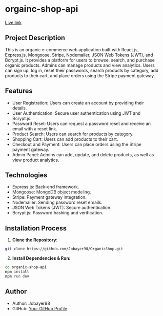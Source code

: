 # orgainc-shop-api
[Live link](https://adorable-rugelach-159011.netlify.app/)

## Project Description

This is an organic e-commerce web application built with React.js, Express.js, Mongoose, Stripe, Nodemailer, JSON Web Tokens (JWT), and Bcrypt.js. It provides a platform for users to browse, search, and purchase organic products. Admins can manage products and view analytics. Users can sign up, log in, reset their passwords, search products by category, add products to their cart, and place orders using the Stripe payment gateway.

## Features

- User Registration: Users can create an account by providing their details.
- User Authentication: Secure user authentication using JWT and Bcrypt.js.
- Password Reset: Users can request a password reset and receive an email with a reset link.
- Product Search: Users can search for products by category.
- Shopping Cart: Users can add products to their cart.
- Checkout and Payment: Users can place orders using the Stripe payment gateway.
- Admin Panel: Admins can add, update, and delete products, as well as view product analytics.

## Technologies
- Express.js: Back-end framework.
- Mongoose: MongoDB object modeling.
- Stripe: Payment gateway integration.
- Nodemailer: Sending password reset emails.
- JSON Web Tokens (JWT): Secure authentication.
- Bcrypt.js: Password hashing and verification.

## Installation Process

1. **Clone the Repository:**

```bash
git clone https://github.com/Jobayer98/OrganicShop.git
```


2. **Install Dependencies & Run:**

```bash
cd organic-shop-api
npm install
npm run dev
```

## Author

- Author: Jobayer98
- GitHub: [Your GitHub Profile](https://github.com/Jobayer98)

